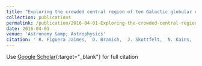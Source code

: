 ```yaml
---
title: "Exploring the crowded central region of ten Galactic globular clusters using EMCCDs. Variable star searches and new discoveries"
collection: publications
permalink: /publication/2016-04-01-Exploring-the-crowded-central-region-of-ten-Galactic-globular-clusters-using-EMCCDs-Variable-star-searches-and-new-discoveries
date: 2016-04-01
venue: 'Astronomy &amp; Astrophysics'
citation: ' R. Figuera Jaimes,  D. Bramich,  J. Skottfelt,  N. Kains,  U. Jørgensen,  K. Horne,  M. Dominik,  K. Alsubai,  V. Bozza,  S. Calchi Novati,  S. Ciceri,  G. D&apos;Ago,  P. Galianni,  S. Gu,  K. Harpsøe,  T. Haugbølle,  T. Hinse,  M. Hundertmark,  D. Juncher,  H. Korhonen,  L. Mancini,  A. Popovas,  M. Rabus,  S. Rahvar,  G. Scarpetta,  R. Schmidt,  C. Snodgrass,  J. Southworth,  D. Starkey,  R. Street,  J. Surdej,  X. Wang,  O. Wertz, &quot;Exploring the crowded central region of ten Galactic globular clusters using EMCCDs. Variable star searches and new discoveries.&quot; Astronomy &amp;amp; Astrophysics, 2016.'
---
```

Use [Google Scholar](https://scholar.google.com/scholar?q=Exploring+the+crowded+central+region+of+ten+Galactic+globular+clusters+using+EMCCDs.+Variable+star+searches+and+new+discoveries){:target="_blank"} for full citation